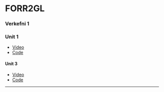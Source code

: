# FORR2GL
### Verkefni 1
### Unit 1
* [Video]()
* [Code]()
#### Unit 3
* [Video](https://youtu.be/Q96G7RdibkE)
* [Code](code/verkefni1/Unit3)

---
